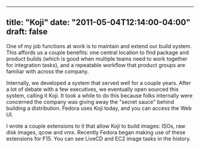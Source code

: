 
---
title: "Koji"
date: "2011-05-04T12:14:00-04:00"
draft: false
---

One of my job functions at work is to maintain and extend our build system. This affords us a couple benefits: one central location to find package and product builds (which is good when multiple teams need to work together for integration tasks), and a repeatable workflow that product groups are familiar with across the company.

Internally, we developed a system that served well for a couple years. After a lot of debate with a few executives, we eventually open sourced this system, calling it Koji. It took a while to do this because folks internally were concerned the company was giving away the "secret sauce" behind building a distribution. Fedora uses Koji today, and you can access the Web UI.

I wrote a couple extensions to it that allow Koji to build images: ISOs, raw disk images, qcow and vmx. Recently Fedora began making use of these extensions for F15. You can see LiveCD and EC2 image tasks in the history.
